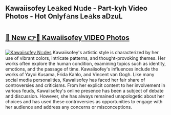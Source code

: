 ## Kawaiisofey Le𝚊ked N𝚞de - Part-kyh Video Photos - Hot Onlyf𝚊ns Le𝚊ks aDzuL

# <h2><a href="http://ab12946.deff.icu/?id=Kawaiisofey">🔗 New 👉🔴 Kawaiisofey VIDEO Photos</a></h2>

[![Kawaiisofey N𝚞des](https://i.imgur.com/rIISA9y.gif)](http://ab12946.deff.icu/?id=Kawaiisofey)
Kawaiisofey's artistic style is characterized by her use of vibrant colors, intricate patterns, and thought-provoking themes. Her works often explore the human condition, examining topics such as identity, emotions, and the passage of time. Kawaiisofey's influences include the works of Yayoi Kusama, Frida Kahlo, and Vincent van Gogh. Like many social media personalities, Kawaiisofey has faced her fair share of controversies and criticisms. From her explicit content to her involvement in various feuds, Kawaiisofey's online presence has been a subject of debate and discussion. However, she has always remained unapologetic about her choices and has used these controversies as opportunities to engage with her audience and address any concerns or misconceptions.
